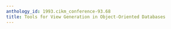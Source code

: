 ```yaml
---
anthology_id: 1993.cikm_conference-93.68
title: Tools for View Generation in Object-Oriented Databases
---
```

